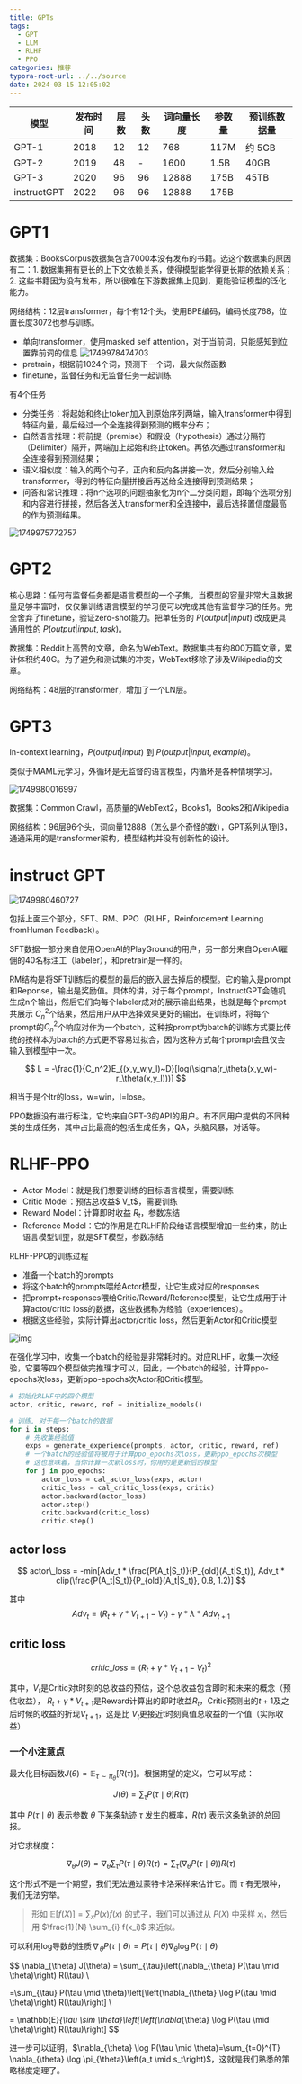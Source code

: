 ```yaml
---
title: GPTs
tags:
  - GPT
  - LLM
  - RLHF
  - PPO
categories: 推荐
typora-root-url: ../../source
date: 2024-03-15 12:05:02
---
```


| 模型        | 发布时间 | 层数 | 头数 | 词向量长度 | 参数量 | 预训练数据量 |
| ----------- | -------- | ---- | ---- | ---------- | ------ | ------------ |
| GPT-1       | 2018     | 12   | 12   | 768        | 117M   | 约 5GB       |
| GPT-2       | 2019     | 48   | -    | 1600       | 1.5B   | 40GB         |
| GPT-3       | 2020     | 96   | 96   | 12888      | 175B   | 45TB         |
| instructGPT | 2022     | 96   | 96   | 12888      | 175B   |              |

<!-- more -->


# GPT1

数据集：BooksCorpus数据集包含7000本没有发布的书籍。选这个数据集的原因有二：1. 数据集拥有更长的上下文依赖关系，使得模型能学得更长期的依赖关系；2. 这些书籍因为没有发布，所以很难在下游数据集上见到，更能验证模型的泛化能力。

网络结构：12层transformer，每个有12个头，使用BPE编码，编码长度768，位置长度3072也参与训练。

- 单向transformer，使用masked self attention，对于当前词，只能感知到位置靠前词的信息
  ![1749978474703](/images/1749978474703.png)
- pretrain，根据前1024个词，预测下一个词，最大似然函数
- finetune，监督任务和无监督任务一起训练

有4个任务

* 分类任务：将起始和终止token加入到原始序列两端，输入transformer中得到特征向量，最后经过一个全连接得到预测的概率分布；
* 自然语言推理：将前提（premise）和假设（hypothesis）通过分隔符（Delimiter）隔开，两端加上起始和终止token。再依次通过transformer和全连接得到预测结果；
* 语义相似度：输入的两个句子，正向和反向各拼接一次，然后分别输入给transformer，得到的特征向量拼接后再送给全连接得到预测结果；
* 问答和常识推理：将n个选项的问题抽象化为n个二分类问题，即每个选项分别和内容进行拼接，然后各送入transformer和全连接中，最后选择置信度最高的作为预测结果。

![1749975772757](/images/1749975772757.png)

# GPT2

核心思路：任何有监督任务都是语言模型的一个子集，当模型的容量非常大且数据量足够丰富时，仅仅靠训练语言模型的学习便可以完成其他有监督学习的任务。完全舍弃了finetune，验证zero-shot能力。把单任务的 $P(output | input)$ 改成更具通用性的 $P(output | input,task)$。

数据集：Reddit上高赞的文章，命名为WebText。数据集共有约800万篇文章，累计体积约40G。为了避免和测试集的冲突，WebText移除了涉及Wikipedia的文章。

网络结构：48层的transformer，增加了一个LN层。

# GPT3

In-context learning，$P(output | input)$ 到 $P(output | input,example)$。

类似于MAML元学习，外循环是无监督的语言模型，内循环是各种情境学习。

![1749980016997](/images/1749980016997.png)

数据集：Common Crawl，高质量的WebText2，Books1，Books2和Wikipedia

网络结构：96层96个头，词向量12888（怎么是个奇怪的数），GPT系列从1到3，通通采用的是transformer架构，模型结构并没有创新性的设计。

# instruct GPT

![1749980460727](/images/1749980460727.png)

包括上面三个部分，SFT、RM、PPO（RLHF，Reinforcement Learning fromHuman Feedback）。

SFT数据一部分来自使用OpenAI的PlayGround的用户，另一部分来自OpenAI雇佣的40名标注工（labeler），和pretrain是一样的。

RM结构是将SFT训练后的模型的最后的嵌入层去掉后的模型。它的输入是prompt和Reponse，输出是奖励值。具体的讲，对于每个prompt，InstructGPT会随机生成n个输出，然后它们向每个labeler成对的展示输出结果，也就是每个prompt共展示 $C_n^2$个结果，然后用户从中选择效果更好的输出。在训练时，将每个prompt的$C_n^2$个响应对作为一个batch，这种按prompt为batch的训练方式要比传统的按样本为batch的方式更不容易过拟合，因为这种方式每个prompt会且仅会输入到模型中一次。

$$
L = -\frac{1}{C_n^2}E_{(x,y_w,y_l)~D}[log(\sigma(r_\theta(x,y_w)-r_\theta(x,y_l)))]
$$

相当于是个ltr的loss，w=win，l=lose。

PPO数据没有进行标注，它均来自GPT-3的API的用户。有不同用户提供的不同种类的生成任务，其中占比最高的包括生成任务，QA，头脑风暴，对话等。



# RLHF-PPO



- Actor Model：就是我们想要训练的目标语言模型，需要训练
- Critic Model：预估总收益$ V_t$，需要训练
- Reward Model：计算即时收益 $R_t$，参数冻结
- Reference Model：它的作用是在RLHF阶段给语言模型增加一些约束，防止语言模型训歪，就是SFT模型，参数冻结

RLHF-PPO的训练过程

- 准备一个batch的prompts
- 将这个batch的prompts喂给Actor模型，让它生成对应的responses
- 把prompt+responses喂给Critic/Reward/Reference模型，让它生成用于计算actor/critic loss的数据，这些数据称为经验（experiences）。
- 根据这些经验，实际计算出actor/critic loss，然后更新Actor和Critic模型

![img](/images/v2-5b0028cc73d9f2aa599b256df24bda83_r.jpg)

在强化学习中，收集一个batch的经验是非常耗时的。对应RLHF，收集一次经验，它要等四个模型做完推理才可以，因此，一个batch的经验，计算ppo-epochs次loss，更新ppo-epochs次Actor和Critic模型。

```python
# 初始化RLHF中的四个模型
actor, critic, reward, ref = initialize_models()

# 训练, 对于每一个batch的数据
for i in steps: 
    # 先收集经验值
    exps = generate_experience(prompts, actor, critic, reward, ref)
    # 一个batch的经验值将被用于计算ppo_epochs次loss，更新ppo_epochs次模型
    # 这也意味着，当你计算一次新loss时，你用的是更新后的模型
    for j in ppo_epochs:
        actor_loss = cal_actor_loss(exps, actor)
        critic_loss = cal_critic_loss(exps, critic)
        actor.backward(actor_loss)
        actor.step()
        critc.backward(critic_loss)
        critic.step()
```

## actor loss

$$
actor\_loss = -min[Adv_t * \frac{P(A_t|S_t)}{P_{old}(A_t|S_t)}, Adv_t * clip(\frac{P(A_t|S_t)}{P_{old}(A_t|S_t)}, 0.8, 1.2)]
$$

其中
$$
Adv_t=(R_t+\gamma*V_{t+1}-V_{t})+\gamma * \lambda * Adv_{t+1}
$$

## critic loss

$$
critic\_loss = (R_t+\gamma*V_{t+1}-V_t)^2
$$

其中，$V_t$是Critic对t时刻的总收益的预估，这个总收益包含即时和未来的概念（预估收益），
$R_t+\gamma*V_{t+1}$是Reward计算出的即时收益$R_t$，Critic预测出的$t+1$及之后时候的收益的折现$V_{t+1}$，这是比 
$V_t$更接近t时刻真值总收益的一个值（实际收益）

### 一个小注意点



最大化目标函数$J(\theta)=\mathbb{E}_{\tau \sim \pi_{\theta}}[R(\tau)]$。根据期望的定义，它可以写成：

$$
J(\theta)=\sum_{\tau} P(\tau \mid \theta) R(\tau) \tag{6}
$$

其中 $P(\tau \mid \theta)$ 表示参数 $\theta$ 下某条轨迹 $\tau$ 发生的概率，$R(\tau)$ 表示这条轨迹的总回报。


对它求梯度：


$$
\nabla_{\theta} J(\theta)=\nabla_{\theta} \sum_{\tau} P(\tau \mid \theta) R(\tau)=\sum_{\tau}\left(\nabla_{\theta} P(\tau \mid \theta)\right) R(\tau) \tag{7}
$$

这个形式不是一个期望，我们无法通过蒙特卡洛采样来估计它。而 $\tau$ 有无限种，我们无法穷举。

> 形如 $\mathbb{E}[f(X)]=\sum_{x} P(x) f(x)$ 的式子，我们可以通过从 $P(X)$ 中采样 $x_i$，然后用 $\frac{1}{N} \sum_{i} f(x_i)$ 来近似。

可以利用log导数的性质$\nabla_{\theta} P(\tau \mid \theta)=P(\tau \mid \theta) \nabla_{\theta} \log P(\tau \mid \theta)$

$$
\nabla_{\theta} J(\theta) = \sum_{\tau}\left(\nabla_{\theta} P(\tau \mid \theta)\right) R(\tau) \\

=\sum_{\tau} P(\tau \mid \theta)\left[\left(\nabla_{\theta} \log P(\tau \mid \theta)\right) R(\tau)\right] \\

= \mathbb{E}_{\tau \sim \theta}\left[\left(\nabla_{\theta} \log P(\tau \mid \theta)\right) R(\tau)\right]
$$

进一步可以证明，$\nabla_{\theta} \log P(\tau \mid \theta)=\sum_{t=0}^{T} \nabla_{\theta} \log \pi_{\theta}\left(a_t \mid s_t\right)$，这就是我们熟悉的策略梯度定理了。
